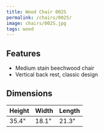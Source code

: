 ```yaml
---
title: Wood Chair 002S
permalink: /chairs/002S/
image: chairs/002S.jpg
tags: wood
---
```

## Features

- Medium stain beechwood chair
- Vertical back rest, classic design

## Dimensions

Height | Width  | Length
-------|--------|-------
35.4"  | 18.1"  | 21.3"